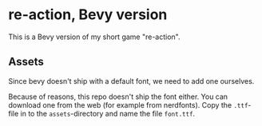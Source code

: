 # re-action, Bevy version

This is a Bevy version of my short game "re-action".

## Assets

Since bevy doesn't ship with a default font, we need to add one ourselves.

Because of reasons, this repo doesn't ship the font either. You can download one from the web (for example from nerdfonts).
Copy the `.ttf`-file in to the `assets`-directory and name the file `font.ttf`.

